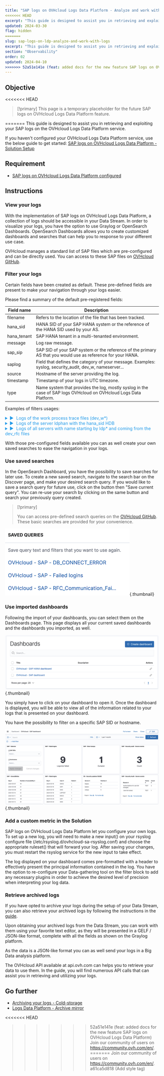 ```yaml
---
title: "SAP logs on OVHcloud Logs Data Platform - Analyze and work with your logs"
<<<<<<< HEAD
excerpt: "This guide is designed to assist you in retrieving and exploiting your SAP logs on the OVHcloud Logs Data Platform service"
updated: 2024-03-30
flag: hidden
=======
slug: sap-logs-on-ldp-analyze-and-work-with-logs
excerpt: "This guide is designed to assist you in retrieving and exploiting your SAP logs on the OVHcloud Logs Data Platform service"
section: "Observability"
order: 02
updated: 2024-04-10
>>>>>>> 52a51e141e (feat: added docs for the new feature SAP logs on OVHcloud Logs Data Platform)
---
```


<style>
details>summary {
    color:rgb(33, 153, 232) !important;
    cursor: pointer;
}
details>summary::before {
    content:'\25B6';
    padding-right:1ch;
}
details[open]>summary::before {
    content:'\25BC';
}
</style> 

## Objective

<<<<<<< HEAD
> [!primary]
> This page is a temporary placeholder for the future SAP logs on OVHcloud Logs Data Platform feature.
>
=======
This guide is designed to assist you in retrieving and exploiting your SAP logs on the OVHcloud Logs Data Platform service.

If you haven't configured your OVHcloud Logs Data Platform service, use the below guide to get started: [SAP logs on OVHcloud Logs Data Platform - Solution Setup](/pages/hosted_private_cloud/sap_on_ovhcloud/cookbook_sap_logs_on_ovhcloud_logs_data_platform_solution_setup)

## Requirement
- [SAP logs on OVHcloud Logs Data Platform configured](/pages/hosted_private_cloud/sap_on_ovhcloud/cookbook_sap_logs_on_ovhcloud_logs_data_platform_solution_setup)

## Instructions

### View your logs

With the implementation of SAP logs on OVHcloud Logs Data Platform, a collection of logs should be accessible in your Data Stream. In order to visualize your logs, you have the option to use Graylog or OpenSearch Dashboards. OpenSearch Dashboards allows you to create customized dashboards and searches that can help you to response to your different use case.

OVHcloud manages a standard list of SAP files which are pre-configured and can be directly used. You can access to these SAP files on [OVHcloud GitHub](https://github.com/ovh/sap-logs-on-ovhcloud-logs-data-platform).

### Filter your logs

Certain fields have been created as default. These pre-defined fields are present to make your navigation through your logs easier.

Please find a summary of the default pre-registered fields:

| Field name  | Description |
| ----------  | ----------- |
| filename    | Refers to the location of the file that has been tracked. |
| hana_sid    | HANA SID of your SAP HANA system or the reference of the HANA SID used by your AS. |
| hana_tenant |	SAP HANA tenant in a multi-tenanted environment. |
| message     | Log raw message. |
| sap_sip	  | SAP SID of your SAP system or the reference of the primary AS that you would use as reference for your HANA. |
| saplog	  | Field that defines the category of your message. Examples: syslog, security_audit, dev_w, nameserver... |
| source	  | Hostname of the server providing the log. |
| timestamp	  | Timestamp of your logs in UTC timezone. |
| type	      | Name system that provides the log, mostly syslog in the case of SAP logs OVHcloud on OVHcloud Logs Data Platform. |

Examples of filters usages:

<details>
<summary>Logs of the work process trace files (dev_w*)</summary>

![filter_dev_w1](images/filter_dev_w1.png){.thumbnail}
![filter_dev_w2](images/filter_dev_w2.png){.thumbnail}
</details>

<details>
<summary>Logs of the server ldphan with the hana_sid HDB</summary>

![filter_hana1](images/filter_hana1.png){.thumbnail}
![filter_hana2](images/filter_hana2.png){.thumbnail}
</details>

<details>
<summary>Logs of all servers with name starting by ldp* and coming from the dev_rfc files</summary>

![filter_ldp_and_dev_rfc1](images/filter_ldp_and_dev_rfc1.png){.thumbnail}
![filter_ldp_and_dev_rfc1](images/filter_ldp_and_dev_rfc2.png){.thumbnail}
</details>

With those pre-configured fields available you can as well create your own saved searches to ease the navigation in your logs.

### Use saved searches

In the OpenSearch Dashboard, you have the possibility to save searches for later use. To create a new saved search, navigate to the search bar on the Discover page, and make your desired search query. If you would like to save a search query for future use, click on the button  then "Save current query". You can re-use your search by clicking on the same button and search your previously query created.

> [!primary]
>
> You can access pre-defined search queries on the [OVHcloud GitHub](https://github.com/ovh/sap-logs-on-ovhcloud-logs-data-platform). These basic searches are provided for your convenience.

![queries](images/queries.png){.thumbnail}

### Use imported dashboards

Following the import of your dashboards, you can select them on the Dashboards page. This page displays all your current saved dashboards and the dashboards you imported, as well.

![dashboards_menu](images/dashboards_menu.png){.thumbnail}

You simply have to click on your dashboard to open it. Once the dashboard is displayed, you will be able to view all of the information related to your logs that is presented on your dashboard.

You have the possibility to filter on a specific SAP SID or hostname.

![dashboard](images/dashboard.png){.thumbnail}

### Add a custom metric in the Solution

SAP logs on OVHcloud Logs Data Platform let you configure your own logs. To set up a new log, you will need to make a new input() on your rsyslog configure file (/etc/rsyslog.d/ovhcloud-sa-rsyslog.conf) and choose the appropriate ruleset() that will forward your log. After saving your changes, you must restart the rsyslog service for the new input to take effect.

The log displayed on your dashboard comes pre-formatted with a header to effectively present the principal information contained in the log. You have the option to re-configure your Data-gathering tool on the filter block to add any necessary plugins in order to achieve the desired level of precision when interpreting your log data.

### Retrieve archived logs

If you have opted to archive your logs during the setup of your Data Stream, you can also retrieve your archived logs by following the instructions in the [guide](/pages/manage_and_operate/observability/logs_data_platform/archive_cold_storage#retrieving-the-archives).

Upon obtaining your archived logs from the Data Stream, you can work with them using your favorite text editor, as they will be presented in a GELF / JSON-like format, complete with all the fields as shown on the Graylog platform.

As the data is a JSON-like format you can as well send your logs in a Big Data analysis platform.

The OVHcloud API available at api.ovh.com can helps you to retrieve your data to use them. In the guide, you will find numerous API calls that can assist you in retrieving and utilizing your logs.

## Go further
- [Archiving your logs - Cold-storage](/pages/manage_and_operate/observability/logs_data_platform/archive_cold_storage/guide.en-gb.md)
- [Logs Data Platform - Archive mirror](https://github.com/ovh/ldp-archive-mirror)

<<<<<<< HEAD
>>>>>>> 52a51e141e (feat: added docs for the new feature SAP logs on OVHcloud Logs Data Platform)
Join our community of users on <https://community.ovh.com/en/>.
=======
Join our community of users on <https://community.ovh.com/en/>.
>>>>>>> a61ca5d818 (Add style tag)
